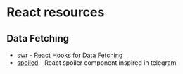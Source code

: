 # React resources

## Data Fetching

- [swr](https://swr.vercel.app) - React Hooks for Data Fetching
- [spoiled](https://github.com/molefrog/spoiled) - React spoiler component inspired in telegram
  
